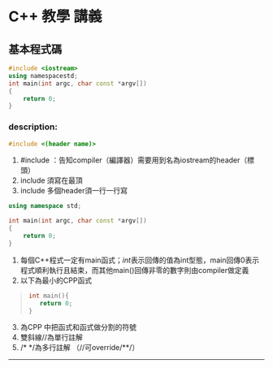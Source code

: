 # C++ 教學 講義
## 基本程式碼
```cpp
#include <iostream>
using namespacestd;
int main(int argc, char const *argv[])
{
    return 0;
}
```



### description:
```cpp
#include <(header name)>
```
1. #include <iostream>：告知compiler（編譯器）需要用到名為iostream的header（標頭）
2. include 須寫在最頂
3. include 多個header須一行一行寫
```cpp
using namespace std;
```

```cpp
int main(int argc, char const *argv[])
{
    return 0;
}
```
1. 每個C++程式一定有main函式；*int*表示回傳的值為int型態，main回傳0表示程式順利執行且結束，而其他main()回傳非零的數字則由compiler做定義
2. 以下為最小的CPP函式
>```cpp
>int main(){
>    return 0;
>}
>```
3. 為CPP 中把函式和函式做分割的符號
4. 雙斜線//為單行註解
5. /* */為多行註解
（//可override/**/）


---